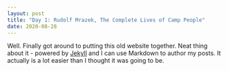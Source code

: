 ```yaml
---
layout: post
title: "Day 1: Rudolf Mrazek, The Complete Lives of Camp People"
date: 2020-08-28
---
```


Well. Finally got around to putting this old website together. Neat thing about it - powered by [Jekyll](http://jekyllrb.com) and I can use Markdown to author my posts. It actually is a lot easier than I thought it was going to be.

